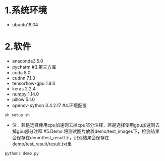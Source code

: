 # 1.系统环境

* ubuntu18.04

# 2.软件
* anaconda3.5.0
* pycharm
#3.第三方库
* cuda 8.0
* cudnn 7.1.3
* tensorflow-gpu 1.8.0
* keras 2.2.4
* numpy 1.14.0
* pillow 5.1.0
* opencv-python 3.4.2.17
#4.环境配置
```angular2
sh setup.sh
```
* 注：若是选择使用cpu加速则去掉cpu部分注释，若是选择使用gpu加速则去掉gpu部分注释
#5.Demo
将测试图片放置demo/test_images下，检测结果会保存在demo/test_result下，识别结果会保存在demo/test_result/result.txt里
```
python3 demo.py
```
